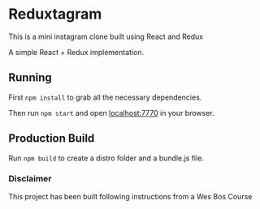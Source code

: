 # Reduxtagram
This is a mini instagram clone built using React and Redux

A simple React + Redux implementation. 
## Running

First `npm install` to grab all the necessary dependencies. 

Then run `npm start` and open <localhost:7770> in your browser.

## Production Build

Run `npm build` to create a distro folder and a bundle.js file.

### Disclaimer
This project has been built following instructions from a Wes Bos Course
